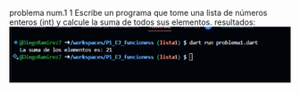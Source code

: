 problema num.1
1 Escribe un programa que tome una lista de números enteros (int) y calcule la suma de todos sus elementos.
resultados:
![alt text](image-5.png)